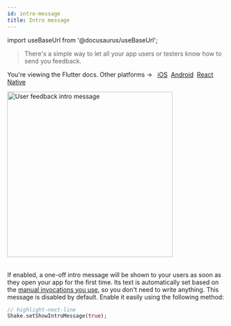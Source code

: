 ```yaml
---
id: intro-message
title: Intro message
---
```

import useBaseUrl from '@docusaurus/useBaseUrl';

>There's a simple way to let all your app users or testers know how to send you feedback.

<p class="p2 mt-40">You're viewing the Flutter docs. Other platforms → &nbsp;
<a href="/docs/ios/user-feedback/intro-message/">iOS</a>&nbsp;
<a href="/docs/android/user-feedback/intro-message/">Android</a>&nbsp;  
<a href="/docs/react/user-feedback/intro-message/">React Native</a>&nbsp; 
</p>

<table class="media-container media-container-highlighted mt-50 pb-80">
<img
  alt="User feedback intro message"
  width="380"
  src={useBaseUrl('screens/android-macro-intro-message@2x.png')}
/>
</table>

If enabled, a one-off intro message will be shown to your users as soon as they open your app for the first time.
Its text is automatically set based on the [manual invocations you use](/flutter/user-feedback/invoke.md#invoke-manually), so you don't need to write anything.
This message is disabled by default. Enable it easily using the following method:

```dart title="main.dart"
// highlight-next-line
Shake.setShowIntroMessage(true);
```

